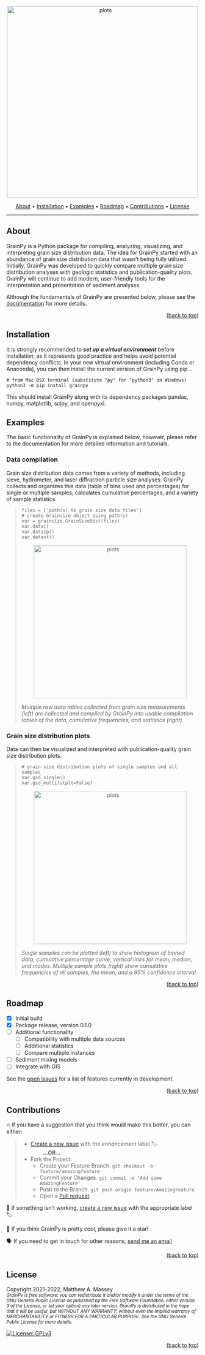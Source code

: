 <p align="center">
<img alt="plots" src="https://i.imgur.com/6T1gtg7.png" height="500" /></p>
</p>
      
<p align="center">
  <a href="#about">About</a> •
  <a href="#installation">Installation</a> •
  <a href="#examples">Examples</a> •
  <a href="#roadmap">Roadmap</a> •
  <a href="#contributions">Contributions</a> •
  <a href="#license">License</a>
</p>

---

## About
GrainPy is a Python package for compiling, analyzing, visualizing, and interpreting grain size distribution data. The idea for GrainPy started with an abundance of grain size distribution data that wasn't being fully utilized. Initially, GrainPy was developed to quickly compare multiple grain size distribution analyses with geologic statistics and publication-quality plots. GrainPy will continue to add modern, user-friendly tools for the interpretation and presentation of sediment analyses.

Although the fundamentals of GrainPy are presented below, please see the [documentation](https://grainpy.readthedocs.io/en/latest/) for more details.

<p align="right">(<a href="#top">back to top</a>)</p>


## Installation
It is strongly recommended to ***set up a virtual environment*** before installation, as it represents good practice and helps avoid potential dependency conflicts. In your new virtual environment (including Conda or Anaconda), you can then install the current version of GrainPy using pip...
```
# from Mac OSX terminal (substitute "py" for "python3" on Windows)
python3 -m pip install grainpy
```
This should install GrainPy along with its dependency packages pandas, numpy, matplotlib, scipy, and openpyxl.

## Examples
The basic functionality of GrainPy is explained below, however, please refer to the documentation for more detailed information and tutorials.

### Data compilation
Grain size distribution data comes from a variety of methods, including sieve, hydrometer, and laser diffraction particle size analyses. GrainPy collects and organizes this data (table of bins used and percentages) for single or multiple samples, calculates cumulative percentages, and a variety of sample statistics.
>
> ```
> files = ['path(s) to grain size data files']
> # create Grainsize object using path(s)
> var = grainsize.GrainSizeDist(files)
> var.data()
> var.datacp()
> var.datast()
> ```
> <p align="center">
>  <img alt="plots" src="https://i.imgur.com/XtCbxh2.png" height="400" /></p>
> </p>
> 
> _Multiple raw data tables collected from grain size measurements (left) are collected and compiled by GrainPy into usable compilation tables of the data, cumulative frequencies, and statistics (right)._

### Grain size distribution plots
Data can then be visualized and interpreted with publication-quality grain size distribution plots.
>
> ```
> # grain size distribution plots of single samples and all samples
> var.gsd_single()
> var.gsd_multi(stplt=False)
> ```
> <p align="center">
>  <img alt="plots" src="https://i.imgur.com/ZFmjpiz.png" height="400" /></p>
> </p>
> 
> _Single samples can be plotted (left) to show histogram of binned data, cumulative percentage curve, vertical lines for mean, median, and modes. Multiple sample plots (right) show cumulative frequencies of all samples, the mean, and a 95% confidence interval._

<p align="right">(<a href="#top">back to top</a>)</p>



## Roadmap
- [x] Initial build
- [x] Package release, version 0.1.0
- [ ] Additional functionality
     - [ ] Compatibility with multiple data sources
     - [ ] Additional statistics
     - [ ] Compare multiple instances
- [ ] Sediment mixing models
- [ ] Integrate with GIS

See the [open issues](https://github.com/masseygeo/GrainPy/issues) for a list of features currently in development.

<p align="right">(<a href="#top">back to top</a>)</p>




## Contributions
🔥 If you have a suggestion that you think would make this better, you can either:
>- [Create a new issue](https://github.com/masseygeo/GrainPy/issues/new) with the _enhancement_ label 🏷️\
>&nbsp;&nbsp;&nbsp;&nbsp;&nbsp;&nbsp;&nbsp;&nbsp;***...OR...***
>- Fork the Project.
>     - Create your Feature Branch. `git checkout -b feature/amazingfeature`
>     - Commit your Changes. `git commit -m 'Add some AmazingFeature'`
>     - Push to the Branch. `git push origin feature/AmazingFeature`
>     - Open a [Pull request](https://github.com/masseygeo/GrainPy/pulls).

🐛 If something isn't working, [create a new issue](https://github.com/masseygeo/GrainPy/issues/new) with the appropriate label 🏷️

🌟 If you think GrainPy is pretty cool, please give it a star!

🗣️ If you need to get in touch for other reasons, [send me an email](mamass1@g.uky.edu)

<p align="right">(<a href="#top">back to top</a>)</p>



## License
Copyright 2021-2022, Matthew A. Massey\
<sub>_GrainPy is free software: you can redistribute it and/or modify it under the terms 
of the GNU General Public License as published by the Free Software Foundation, 
either version 3 of the License, or (at your option) any later version. GrainPy is 
distributed in the hope that it will be useful, but WITHOUT ANY WARRANTY; without 
even the implied warranty of MERCHANTABILITY or FITNESS FOR A PARTICULAR PURPOSE. See the GNU General Public License for more details._

[![License: GPLv3](https://img.shields.io/badge/GrainPy%20license-GNUv3-lightgrey)](https://github.com/masseygeo/GrainPy/blob/main/LICENSE)

<p align="right">(<a href="#top">back to top</a>)</p>
